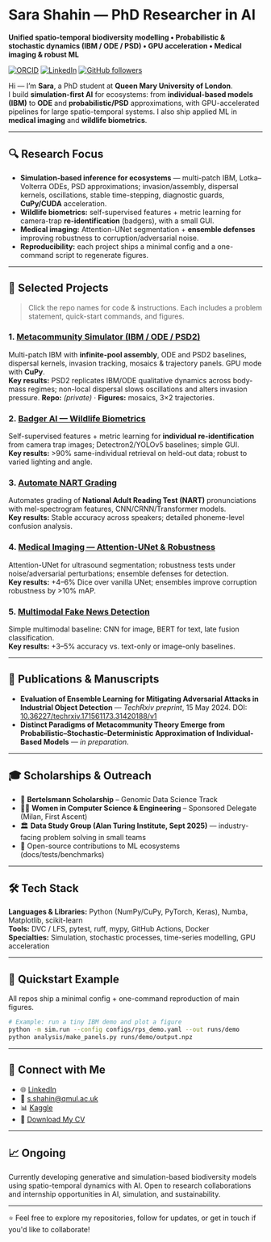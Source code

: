 # Sara Shahin — PhD Researcher in AI
**Unified spatio-temporal biodiversity modelling • Probabilistic & stochastic dynamics (IBM / ODE / PSD) • GPU acceleration • Medical imaging & robust ML**

[![ORCID](https://img.shields.io/badge/ORCID-0009--0000--7847--6242-green)](https://orcid.org/0009-0000-7847-6242)
[![LinkedIn](https://img.shields.io/badge/LinkedIn-sara--shahin-blue)](https://www.linkedin.com/in/sara-shahin-3a842929/)
[![GitHub followers](https://img.shields.io/github/followers/sarashahin?style=social)](https://github.com/sarashahin)

Hi — I’m **Sara**, a PhD student at **Queen Mary University of London**.  
I build **simulation-first AI** for ecosystems: from **individual-based models (IBM)** to **ODE** and **probabilistic/PSD** approximations, with GPU-accelerated pipelines for large spatio-temporal systems. I also ship applied ML in **medical imaging** and **wildlife biometrics**.

---

## 🔍 Research Focus
- **Simulation-based inference for ecosystems** — multi-patch IBM, Lotka–Volterra ODEs, PSD approximations; invasion/assembly, dispersal kernels, oscillations, stable time-stepping, diagnostic guards, **CuPy/CUDA** acceleration.
- **Wildlife biometrics:** self-supervised features + metric learning for camera-trap **re-identification** (badgers), with a small GUI.
- **Medical imaging:** Attention-UNet segmentation + **ensemble defenses** improving robustness to corruption/adversarial noise.
- **Reproducibility:** each project ships a minimal config and a one-command script to regenerate figures.

---

## 📂 Selected Projects
> Click the repo names for code & instructions. Each includes a problem statement, quick-start commands, and figures.

### 1. [Metacommunity Simulator (IBM / ODE / PSD2)]()
Multi-patch IBM with **infinite-pool assembly**, ODE and PSD2 baselines, dispersal kernels, invasion tracking, mosaics & trajectory panels. GPU mode with **CuPy**.  
**Key results:** PSD2 replicates IBM/ODE qualitative dynamics across body-mass regimes; non-local dispersal slows oscillations and alters invasion pressure.
**Repo:** *(private)* · **Figures:** mosaics, 3×2 trajectories.

### 2. [Badger AI — Wildlife Biometrics](https://github.com/sarashahin/Badger_AI)
Self-supervised features + metric learning for **individual re-identification** from camera trap images; Detectron2/YOLOv5 baselines; simple GUI.  
**Key results:** >90% same-individual retrieval on held-out data; robust to varied lighting and angle.

### 3. [Automate NART Grading](https://github.com/sarashahin/Automate-Grading-Test-NART)
Automates grading of **National Adult Reading Test (NART)** pronunciations with mel-spectrogram features, CNN/CRNN/Transformer models.  
**Key results:** Stable accuracy across speakers; detailed phoneme-level confusion analysis.

### 4. [Medical Imaging — Attention-UNet & Robustness](https://github.com/sarashahin/Breast_Cancer_UNet_Segmentatio)
Attention-UNet for ultrasound segmentation; robustness tests under noise/adversarial perturbations; ensemble defenses for detection.  
**Key results:** +4–6% Dice over vanilla UNet; ensembles improve corruption robustness by >10% mAP.

### 5. [Multimodal Fake News Detection](https://github.com/sarashahin/Multimodal-Fake-News-Detection)
Simple multimodal baseline: CNN for image, BERT for text, late fusion classification.  
**Key results:** +3–5% accuracy vs. text-only or image-only baselines.

---

## 📄 Publications & Manuscripts
- **Evaluation of Ensemble Learning for Mitigating Adversarial Attacks in Industrial Object Detection** — *TechRxiv preprint*, 15 May 2024. DOI: [10.36227/techrxiv.171561173.31420188/v1](https://doi.org/10.36227/techrxiv.171561173.31420188/v1)  
- **Distinct Paradigms of Metacommunity Theory Emerge from Probabilistic–Stochastic–Deterministic Approximation of Individual-Based Models** — *in preparation*.

---

## 🎓 Scholarships & Outreach
- 🧬 **Bertelsmann Scholarship** – Genomic Data Science Track  
- 👩‍💻 **Women in Computer Science & Engineering** – Sponsored Delegate (Milan, First Ascent)  
- 🏛 **Data Study Group (Alan Turing Institute, Sept 2025)** — industry-facing problem solving in small teams  
- 🤝 Open-source contributions to ML ecosystems (docs/tests/benchmarks)

---

## 🛠 Tech Stack
**Languages & Libraries:** Python (NumPy/CuPy, PyTorch, Keras), Numba, Matplotlib, scikit-learn  
**Tools:** DVC / LFS, pytest, ruff, mypy, GitHub Actions, Docker  
**Specialties:** Simulation, stochastic processes, time-series modelling, GPU acceleration

---

## 🚀 Quickstart Example
All repos ship a minimal config + one-command reproduction of main figures.

```bash
# Example: run a tiny IBM demo and plot a figure
python -m sim.run --config configs/rps_demo.yaml --out runs/demo
python analysis/make_panels.py runs/demo/output.npz

```

---


## 📌 Connect with Me

- 🌐 [LinkedIn](https://www.linkedin.com/in/sara-shahin-3a842929/)
- 📧 s.shahin@qmul.ac.uk
- 📊 [Kaggle](https://www.kaggle.com/sarashahin)
- 💼 [Download My CV](https://github.com/sarashahin/Sara-Shahin/blob/main/Profile.pdf)

---

## 📈 Ongoing

Currently developing generative and simulation-based biodiversity models using spatio-temporal dynamics with AI. Open to research collaborations and internship opportunities in AI, simulation, and sustainability.

---

⭐ Feel free to explore my repositories, follow for updates, or get in touch if you'd like to collaborate!






